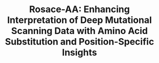 ---
title: "Rosace-AA: Enhancing Interpretation of Deep Mutational Scanning Data with Amino Acid Substitution and Position-Specific Insights"
authors: "Rao J, Wang M, Howard MK, **Macdonald CB, Fraser JS**, Coyote-Maestas W, Pimentel H"
# journal: 
biorxiv_version: "2025.01.09.632281v1"
pub_date: "2025-01-09" #Date of publication. Change from Biorxiv date to Journal date once accepted
image: "/static/img/pub/2025_rao.png"
# pmid: ""
# pmcid: ""
# pdf: ""
github: pimentellab/rosace-aa
links:
 - name: "Coyote-Maestas Lab"
   url: "https://www.wcoyotelab.com/"
 - name: "Pimentel Lab"
   url: "https://pimentellab.com/"
---